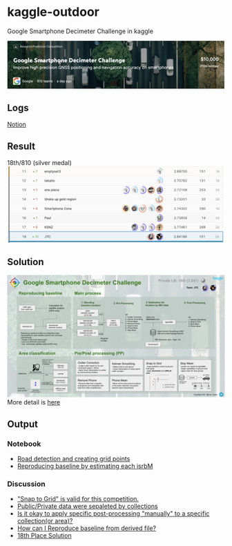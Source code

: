 # kaggle-outdoor
Google Smartphone Decimeter Challenge in kaggle

![](./img/001.png)
## Logs
[Notion](https://holly-gum-a87.notion.site/outdoor-31eb0b3564764a21aae007e42bac50e0)
  
  
## Result
18th/810 (silver medal)
![](./img/002.png)
  
   
## Solution
![](./img/003.png)
More detail is [here](https://www.kaggle.com/c/google-smartphone-decimeter-challenge/discussion/261774)
  
  
## Output
### Notebook
- [Road detection and creating grid points](https://www.kaggle.com/kuto0633/road-detection-and-creating-grid-points)
- [Reproducing baseline by estimating each isrbM](https://www.kaggle.com/kuto0633/reproducing-baseline-by-estimating-each-isrbm)
  
  
### Discussion
- ["Snap to Grid" is valid for this competition.](https://www.kaggle.com/c/google-smartphone-decimeter-challenge/discussion/245060)
- [Public/Private data were sepaleted by collections](https://www.kaggle.com/c/google-smartphone-decimeter-challenge/discussion/250977)
- [Is it okay to apply specific post-processing "manually" to a specific collection(or area)?](https://www.kaggle.com/c/google-smartphone-decimeter-challenge/discussion/251998)
- [How can I Reproduce baseline from derived file?](https://www.kaggle.com/c/google-smartphone-decimeter-challenge/discussion/255536)
- [18th Place Solution](https://www.kaggle.com/c/google-smartphone-decimeter-challenge/discussion/261774)